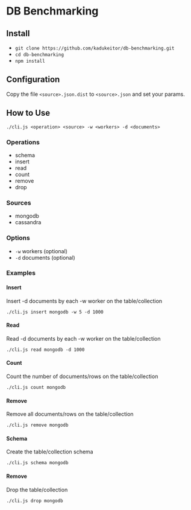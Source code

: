 # DB Benchmarking

## Install

- `git clone https://github.com/kadukeitor/db-benchmarking.git`
- `cd db-benchmarking`
- `npm install`

## Configuration

Copy the file `<source>.json.dist` to `<source>.json` and set your params.

## How to Use

`
./cli.js <operation> <source> -w <workers> -d <documents>
`

### Operations

- schema
- insert
- read
- count
- remove
- drop

### Sources

- mongodb
- cassandra

### Options

- `-w` workers (optional)
- `-d` documents (optional)

### Examples

#### Insert

Insert -d documents by each -w worker on the table/collection

`
./cli.js insert mongodb -w 5 -d 1000
`

#### Read

Read -d documents by each -w worker on the table/collection

`
./cli.js read mongodb -d 1000
`

#### Count

Count the number of documents/rows on the table/collection

`
./cli.js count mongodb
`

#### Remove

Remove all documents/rows on the table/collection

`
./cli.js remove mongodb
`

#### Schema

Create the table/collection schema

`
./cli.js schema mongodb
`

#### Remove

Drop the table/collection

`
./cli.js drop mongodb
`